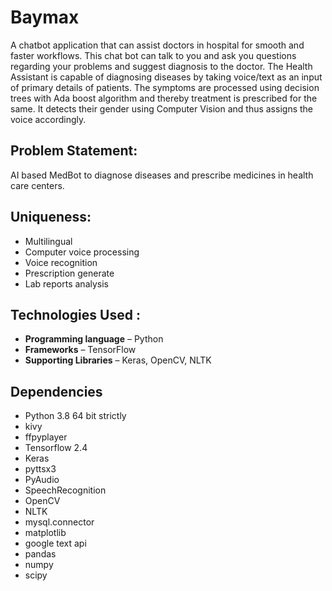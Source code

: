 # Baymax
A chatbot application that can assist doctors in hospital for smooth and faster workflows. This chat bot can talk to you and ask you questions regarding your problems and suggest diagnosis to the doctor.
The Health Assistant is capable of diagnosing diseases by taking voice/text as an input of primary details of patients. The symptoms are processed using decision trees with Ada boost algorithm and thereby treatment is prescribed for the same. It detects their gender using Computer Vision and thus assigns the voice accordingly.

## Problem Statement:
AI based MedBot to diagnose diseases and prescribe medicines in health care centers.

## Uniqueness:
- Multilingual
- Computer voice processing
- Voice recognition
- Prescription generate
- Lab reports analysis

## Technologies Used : 
- **Programming language** – Python
- **Frameworks** – TensorFlow
- **Supporting Libraries** – Keras, OpenCV, NLTK

## Dependencies
- Python 3.8 64 bit strictly
- kivy
- ffpyplayer
- Tensorflow 2.4
- Keras
- pyttsx3
- PyAudio
- SpeechRecognition
- OpenCV
- NLTK
- mysql.connector
- matplotlib
- google text api
- pandas
- numpy
- scipy
